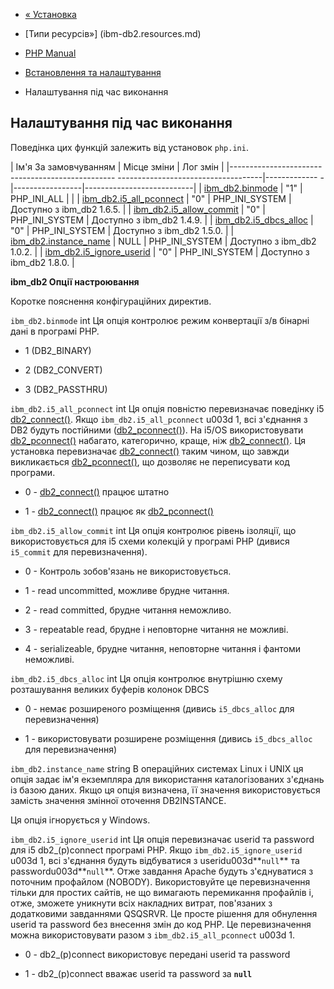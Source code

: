 - [« Установка](ibm-db2.installation.md)
- [Типи ресурсів»] (ibm-db2.resources.md)

- [PHP Manual](index.md)
- [Встановлення та налаштування](ibm-db2.setup.md)
- Налаштування під час виконання

## Налаштування під час виконання

Поведінка цих функцій залежить від установок `php.ini`.

| Ім'я За замовчуванням | Місце зміни | Лог змін |
|------------------------------------------------- ------------------------------------|------------- -|-----------------|---------------------------|
| [ibm_db2.binmode](ibm-db2.configuration.md#ini.ibm-db2.binmode) | "1" | PHP_INI_ALL | |
| [ibm_db2.i5_all_pconnect](ibm-db2.configuration.md#ini.ibm-db2.i5-all-pconnect) | "0" | PHP_INI_SYSTEM | Доступно з ibm_db2 1.6.5. |
| [ibm_db2.i5_allow_commit](ibm-db2.configuration.md#ini.ibm-db2.i5-allow-commit) | "0" | PHP_INI_SYSTEM | Доступно з ibm_db2 1.4.9. |
| [ibm_db2.i5_dbcs_alloc](ibm-db2.configuration.md#ini.ibm-db2.i5-dbcs-alloc) | "0" | PHP_INI_SYSTEM | Доступно з ibm_db2 1.5.0. |
| [ibm_db2.instance_name](ibm-db2.configuration.md#ini.ibm-db2.instance-name) | NULL | PHP_INI_SYSTEM | Доступно з ibm_db2 1.0.2. |
| [ibm_db2.i5_ignore_userid](ibm-db2.configuration.md#ini.ibm-db2.i5-ignore-userid) | "0" | PHP_INI_SYSTEM | Доступно з ibm_db2 1.8.0. |

**ibm_db2 Опції настроювання**

Коротке пояснення конфігураційних директив.

`ibm_db2.binmode` int
Ця опція контролює режим конвертації з/в бінарні дані в
програмі PHP.

- 1 (DB2_BINARY)

- 2 (DB2_CONVERT)

- 3 (DB2_PASSTHRU)

`ibm_db2.i5_all_pconnect` int
Ця опція повністю перевизначає поведінку i5
[db2_connect()](function.db2-connect.md). Якщо
`ibm_db2.i5_all_pconnect` u003d 1, всі з'єднання з DB2 будуть постійними
([db2_pconnect()](function.db2-pconnect.md)). На i5/OS використовувати
[db2_pconnect()](function.db2-pconnect.md) набагато, категорично,
краще, ніж [db2_connect()](function.db2-connect.md). Ця установка
перевизначає [db2_connect()](function.db2-connect.md) таким чином,
що завжди викликається [db2_pconnect()](function.db2-pconnect.md), що
дозволяє не переписувати код програми.

- 0 - [db2_connect()](function.db2-connect.md) працює штатно

- 1 - [db2_connect()](function.db2-connect.md) працює як
[db2_pconnect()](function.db2-pconnect.md)

`ibm_db2.i5_allow_commit` int
Ця опція контролює рівень ізоляції, що використовується для i5 схеми
колекцій у програмі PHP (дивися `i5_commit` для перевизначення).

- 0 - Контроль зобов'язань не використовується.

- 1 - read uncommitted, можливе брудне читання.

- 2 - read committed, брудне читання неможливо.

- 3 - repeatable read, брудне і неповторне читання не можливі.

- 4 - serializeable, брудне читання, неповторне читання і фантоми
неможливі.

`ibm_db2.i5_dbcs_alloc` int
Ця опція контролює внутрішню схему розташування великих буферів
колонок DBCS

- 0 - немає розширеного розміщення (дивись `i5_dbcs_alloc` для
перевизначення)

- 1 - використовувати розширене розміщення (дивись `i5_dbcs_alloc` для
перевизначення)

`ibm_db2.instance_name` string
В операційних системах Linux і UNIX ця опція задає ім'я екземпляра
для використання каталогізованих з'єднань із базою даних. Якщо ця
опція визначена, її значення використовується замість значення змінної
оточення DB2INSTANCE.

Ця опція ігнорується у Windows.

`ibm_db2.i5_ignore_userid` int
Ця опція перевизначає userid та password для i5 db2\_(p)connect
програмі PHP. Якщо `ibm_db2.i5_ignore_userid` u003d 1, всі з'єднання
будуть відбуватися з useridu003d**`null`** та passwordu003d**`null`**.
Отже завдання Apache будуть з'єднуватися з поточним профайлом
(NOBODY). Використовуйте це перевизначення тільки для простих сайтів, не
що вимагають перемикання профайлів і, отже, зможете уникнути всіх
накладних витрат, пов'язаних з додатковими завданнями QSQSRVR. Це
просте рішення для обнулення userid та password без внесення змін до
код PHP. Це перевизначення можна використовувати разом з
`ibm_db2.i5_all_pconnect` u003d 1.

- 0 - db2\_(p)connect використовує передані userid та password

- 1 - db2\_(p)connect вважає userid та password за **`null`**
